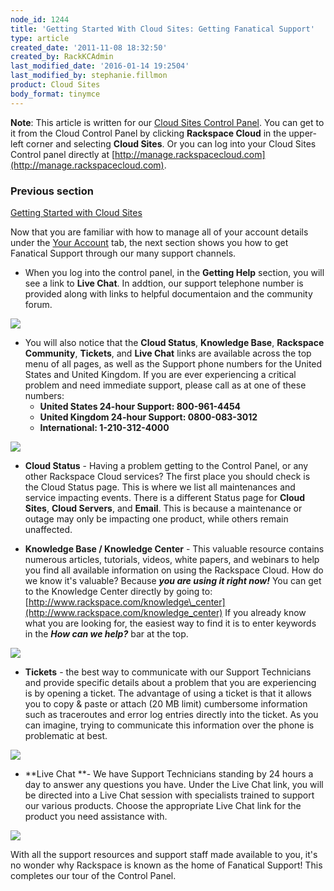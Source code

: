 ```yaml
---
node_id: 1244
title: 'Getting Started With Cloud Sites: Getting Fanatical Support'
type: article
created_date: '2011-11-08 18:32:50'
created_by: RackKCAdmin
last_modified_date: '2016-01-14 19:2504'
last_modified_by: stephanie.fillmon
product: Cloud Sites
body_format: tinymce
---
```


**Note**: This article is written for our [Cloud Sites Control
Panel](https://manage.rackspacecloud.com/). You can get to it from the
Cloud Control Panel by clicking **Rackspace Cloud** in the upper-left
corner and selecting **Cloud Sites**.  Or you can log into your Cloud
Sites Control panel directly at
[http://manage.rackspacecloud.com](http://manage.rackspacecloud.com).

### Previous section

[Getting Started with Cloud
Sites](https://admin.rackspace.com/knowledge_center/getting-started/cloud-sites)

Now that you are familiar with how to manage all of your account details
under the [Your
Account](http://www.rackspace.com/knowledge_center/node/2005) tab, the
next section shows you how to get Fanatical Support through our many
support channels.

-   When you log into the control panel, in the **Getting Help**
    section, you will see a link to **Live Chat**.  In addtion, our
    support telephone number is provided along with links to helpful
    documentaion and the community forum. 

![](/knowledge_center/sites/default/files/field/image/CP-Home.PNG)

-   You will also notice that the **Cloud Status**, **Knowledge Base**,
    **Rackspace Community**, **Tickets**, and **Live Chat** links are
    available across the top menu of all pages, as well as the Support
    phone numbers for the United States and United Kingdom.  If you are
    ever experiencing a critical problem and need immediate support,
    please call as at one of these numbers:
    -   **United States 24-hour Support:  800-961-4454**
    -   **United Kingdom 24-hour Support:  0800-083-3012**
    -   **International: 1-210-312-4000**

![](/knowledge_center/sites/default/files/field/image/CP-Supportlinks.PNG)

 

-   **Cloud Status** - Having a problem getting to the Control Panel, or
    any other Rackspace Cloud services?  The first place you should
    check is the Cloud Status page.  This is where we list all
    maintenances and service impacting events.  There is a different
    Status page for **Cloud Sites**, **Cloud Servers**, and **Email**.
     This is because a maintenance or outage may only be impacting one
    product, while others remain unaffected. 

 

-   **Knowledge Base / Knowledge Center** - This valuable resource
    contains numerous articles, tutorials, videos, white papers, and
    webinars to help you find all available information on using the
    Rackspace Cloud.  How do we know it's valuable?  Because ***you are
    using it right now!***  You can get to the Knowledge Center directly
    by going to:
     [http://www.rackspace.com/knowledge\_center](http://www.rackspace.com/knowledge_center) 
    If you already know what you are looking for, the easiest way to
    find it is to enter keywords in the ***How can we help?*** bar at
    the top.

![](/knowledge_center/sites/default/files/field/image/CP-KC.png)

-   **Tickets** - the best way to communicate with our Support
    Technicians and provide specific details about a problem that you
    are experiencing is by opening a ticket.  The advantage of using a
    ticket is that it allows you to copy & paste or attach (20 MB limit)
    cumbersome information such as traceroutes and error log entries
    directly into the ticket.  As you can imagine, trying to communicate
    this information over the phone is problematic at best. 

![](/knowledge_center/sites/default/files/field/image/CP-ticket.PNG)

-   **Live Chat **- We have Support Technicians standing by 24 hours a
    day to answer any questions you have.  Under the Live Chat link, you
    will be directed into a Live Chat session with specialists trained
    to support our various products.  Choose the appropriate Live Chat
    link for the product you need assistance with.

![](/knowledge_center/sites/default/files/field/image/CP-chat.PNG)

With all the support resources and support staff made available to you,
it's no wonder why Rackspace is known as the home of Fanatical Support!
 This completes our tour of the Control
Panel.[](http://www.rackspace.com/knowledge_center/article/building-your-first-website)

